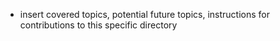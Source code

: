 
- insert covered topics, potential future topics, instructions for contributions to this specific directory